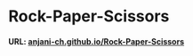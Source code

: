 # Rock-Paper-Scissors

#### URL: [anjani-ch.github.io/Rock-Paper-Scissors](https://anjani-ch.github.io/Rock-Paper-Scissors/)
